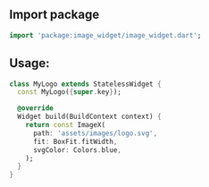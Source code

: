## Import package

```dart
import 'package:image_widget/image_widget.dart';
```

## Usage: 

```dart
class MyLogo extends StatelessWidget {
  const MyLogo({super.key});

  @override
  Widget build(BuildContext context) {
    return const ImageX(
      path: 'assets/images/logo.svg',
      fit: BoxFit.fitWidth,
      svgColor: Colors.blue,
    );
  }
}
```